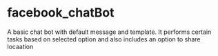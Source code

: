 # facebook_chatBot
A basic chat bot with default message and template. It performs certain tasks based on selected option and also includes an option to share locaation
